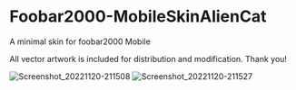 # Foobar2000-MobileSkinAlienCat
A minimal skin for foobar2000 Mobile

All vector artwork is included for distribution and modification. Thank you!


![Screenshot_20221120-211508](https://user-images.githubusercontent.com/16135535/202946505-25ae39dc-0f12-4eef-bec6-f95de18cf6fb.png)
![Screenshot_20221120-211527](https://user-images.githubusercontent.com/16135535/202946512-6d71667d-fb75-4587-b5e1-2e72cb6650db.png)



